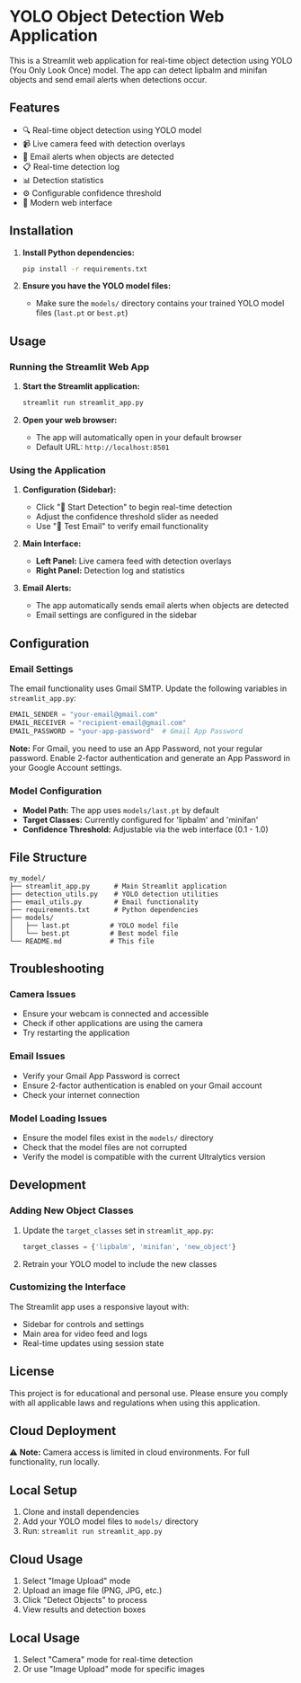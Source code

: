 # YOLO Object Detection Web Application

This is a Streamlit web application for real-time object detection using YOLO (You Only Look Once) model. The app can detect lipbalm and minifan objects and send email alerts when detections occur.

## Features

- 🔍 Real-time object detection using YOLO model
- 📹 Live camera feed with detection overlays
- 📧 Email alerts when objects are detected
- 📋 Real-time detection log
- 📊 Detection statistics
- ⚙️ Configurable confidence threshold
- 🎨 Modern web interface

## Installation

1. **Install Python dependencies:**
   ```bash
   pip install -r requirements.txt
   ```

2. **Ensure you have the YOLO model files:**
   - Make sure the `models/` directory contains your trained YOLO model files (`last.pt` or `best.pt`)

## Usage

### Running the Streamlit Web App

1. **Start the Streamlit application:**
   ```bash
   streamlit run streamlit_app.py
   ```

2. **Open your web browser:**
   - The app will automatically open in your default browser
   - Default URL: `http://localhost:8501`

### Using the Application

1. **Configuration (Sidebar):**
   - Click "🚀 Start Detection" to begin real-time detection
   - Adjust the confidence threshold slider as needed
   - Use "📧 Test Email" to verify email functionality

2. **Main Interface:**
   - **Left Panel:** Live camera feed with detection overlays
   - **Right Panel:** Detection log and statistics

3. **Email Alerts:**
   - The app automatically sends email alerts when objects are detected
   - Email settings are configured in the sidebar

## Configuration

### Email Settings

The email functionality uses Gmail SMTP. Update the following variables in `streamlit_app.py`:

```python
EMAIL_SENDER = "your-email@gmail.com"
EMAIL_RECEIVER = "recipient-email@gmail.com"
EMAIL_PASSWORD = "your-app-password"  # Gmail App Password
```

**Note:** For Gmail, you need to use an App Password, not your regular password. Enable 2-factor authentication and generate an App Password in your Google Account settings.

### Model Configuration

- **Model Path:** The app uses `models/last.pt` by default
- **Target Classes:** Currently configured for 'lipbalm' and 'minifan'
- **Confidence Threshold:** Adjustable via the web interface (0.1 - 1.0)

## File Structure

```
my_model/
├── streamlit_app.py      # Main Streamlit application
├── detection_utils.py    # YOLO detection utilities
├── email_utils.py        # Email functionality
├── requirements.txt      # Python dependencies
├── models/
│   ├── last.pt          # YOLO model file
│   └── best.pt          # Best model file
└── README.md            # This file
```

## Troubleshooting

### Camera Issues
- Ensure your webcam is connected and accessible
- Check if other applications are using the camera
- Try restarting the application

### Email Issues
- Verify your Gmail App Password is correct
- Ensure 2-factor authentication is enabled on your Gmail account
- Check your internet connection

### Model Loading Issues
- Ensure the model files exist in the `models/` directory
- Check that the model files are not corrupted
- Verify the model is compatible with the current Ultralytics version

## Development

### Adding New Object Classes

1. Update the `target_classes` set in `streamlit_app.py`:
   ```python
   target_classes = {'lipbalm', 'minifan', 'new_object'}
   ```

2. Retrain your YOLO model to include the new classes

### Customizing the Interface

The Streamlit app uses a responsive layout with:
- Sidebar for controls and settings
- Main area for video feed and logs
- Real-time updates using session state

## License

This project is for educational and personal use. Please ensure you comply with all applicable laws and regulations when using this application.

## Cloud Deployment
⚠️ **Note:** Camera access is limited in cloud environments. For full functionality, run locally.

## Local Setup
1. Clone and install dependencies
2. Add your YOLO model files to `models/` directory
3. Run: `streamlit run streamlit_app.py`

## Cloud Usage
1. Select "Image Upload" mode
2. Upload an image file (PNG, JPG, etc.)
3. Click "Detect Objects" to process
4. View results and detection boxes

## Local Usage
1. Select "Camera" mode for real-time detection
2. Or use "Image Upload" mode for specific images 